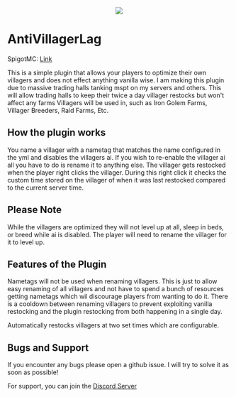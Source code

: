 <p align="center">
    <a href="https://discord.gg/WWWeAqwcU6" alt="Discord">
        <img src="https://img.shields.io/discord/990400053673873428?label=Discord"/>
    </a>
</p>

# AntiVillagerLag 

SpigotMC: [Link](https://www.spigotmc.org/resources/antivillagerlag.102949/)

This is a simple plugin that allows your players to optimize their own villagers and does not effect anything vanilla wise. I am making this plugin due to massive trading halls tanking mspt on my servers and others. This will allow trading halls to keep their twice a day villager restocks but won't affect any farms Villagers will be used in, such as Iron Golem Farms, Villager Breeders, Raid Farms, Etc.


## How the plugin works
You name a villager with a nametag that matches the name configured in the yml and disables the villagers ai. If you wish to re-enable the villager ai all you have to do is rename it to anything else. The villager gets restocked when the player right clicks the villager. During this right click it checks the custom time stored on the villager of when it was last restocked compared to the current server time. 

## Please Note

While the villagers are optimized they will not level up at all, sleep in beds, or breed while ai is disabled. The player will need to rename the villager for it to level up. 

## Features of the Plugin

Nametags will not be used when renaming villagers. This is just to allow easy renaming of all villagers and not have to spend a bunch of resources getting nametags which wil discourage players from wanting to do it. There is a cooldown between renaming villagers to prevent exploiting vanilla restocking and the
plugin restocking from both happening in a single day. 

Automatically restocks villagers at two set times which are configurable. 

## Bugs and Support

If you encounter any bugs please open a github issue. I will try to solve it as soon as possible!

For support, you can join the [Discord Server](https://discord.gg/WWWeAqwcU6)

